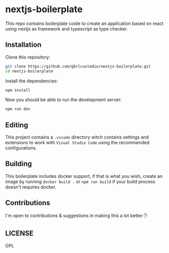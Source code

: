 # nextjs-boilerplate

This repo contains boilerplate coide to create an application based on react using nextjs as framework and typescript as type checker.

## Installation

Clone this repository:

```sh
git clone https://github.com/gbrlcustodio/nextjs-boilerplate.git
cd nextjs-boilerplate
```

Install the dependencies:

```sh
npm install
```

Now you should be able to run the development server:

```sh
npm run dev
```

## Editing

This project contains a `.vscode` directory witch contains settings and extensions to work with `Visual Studio Code` using the recommended configurations.

## Building

This boilerplate includes docker support, if that is what you wish, create an image by running `docker build .` or `npm run build` if your build process doesn't requires docker.

## Contributions

I'm open to contributions & suggestions in making this a lot better :hand:

## LICENSE

GPL
